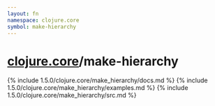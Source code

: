 ```yaml
---
layout: fn
namespace: clojure.core
symbol: make-hierarchy
---
```


# [clojure.core](../)/make-hierarchy

{% include 1.5.0/clojure.core/make_hierarchy/docs.md %}
{% include 1.5.0/clojure.core/make_hierarchy/examples.md %}
{% include 1.5.0/clojure.core/make_hierarchy/src.md %}

